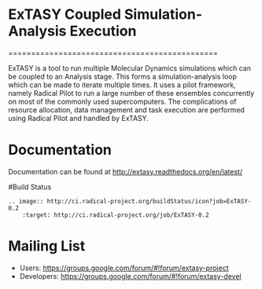 # ExTASY Coupled Simulation-Analysis Execution
==============================================

ExTASY is a tool to run multiple Molecular Dynamics simulations which can be 
coupled to an Analysis stage. This forms a simulation-analysis loop which can 
be made to iterate multiple times. It uses a pilot framework, namely Radical 
Pilot to run a large number of these ensembles concurrently on most of the 
commonly used supercomputers. The complications of resource allocation, data 
management and task execution are performed using Radical Pilot and handled 
by ExTASY.

# Documentation

Documentation can be found at http://extasy.readthedocs.org/en/latest/

#Build Status

    .. image:: http://ci.radical-project.org/buildStatus/icon?job=ExTASY-0.2
        :target: http://ci.radical-project.org/job/ExTASY-0.2
 
# Mailing List

* Users: https://groups.google.com/forum/#!forum/extasy-project
* Developers: https://groups.google.com/forum/#!forum/extasy-devel
